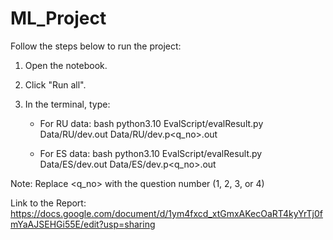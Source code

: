 # ML_Project

Follow the steps below to run the project:

1. Open the notebook.
2. Click "Run all".
3. In the terminal, type:

   - For RU data:
     bash
     python3.10 EvalScript/evalResult.py Data/RU/dev.out Data/RU/dev.p<q_no>.out
     

   - For ES data:
     bash
     python3.10 EvalScript/evalResult.py Data/ES/dev.out Data/ES/dev.p<q_no>.out
     

Note: Replace <q_no> with the question number (1, 2, 3, or 4)

Link to the Report: https://docs.google.com/document/d/1ym4fxcd_xtGmxAKecOaRT4kyYrTj0fmYaAJSEHGi55E/edit?usp=sharing
